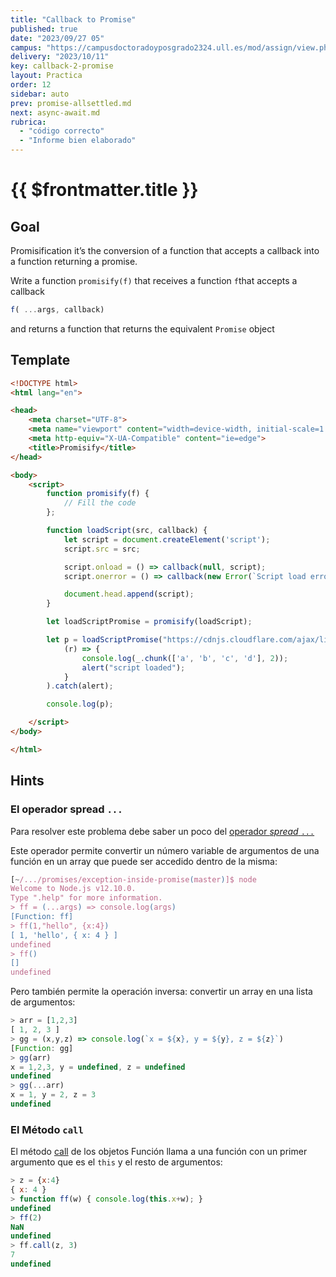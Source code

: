 ```yaml
---
title: "Callback to Promise"
published: true
date: "2023/09/27 05"
campus: "https://campusdoctoradoyposgrado2324.ull.es/mod/assign/view.php?id=4067"
delivery: "2023/10/11"
key: callback-2-promise
layout: Practica
order: 12
sidebar: auto
prev: promise-allsettled.md
next: async-await.md
rubrica:
  - "código correcto"
  - "Informe bien elaborado"
---
```


# {{ $frontmatter.title }}

## Goal

Promisification it’s the conversion of a function that accepts a callback into a function returning a promise.

Write a function `promisify(f)` that receives a function `f`that accepts a callback 

```js
f( ...args, callback)
``` 

and  returns a function that returns the equivalent `Promise` object

## Template

```html
<!DOCTYPE html>
<html lang="en">

<head>
    <meta charset="UTF-8">
    <meta name="viewport" content="width=device-width, initial-scale=1.0">
    <meta http-equiv="X-UA-Compatible" content="ie=edge">
    <title>Promisify</title>
</head>

<body>
    <script>
        function promisify(f) {
            // Fill the code
        };

        function loadScript(src, callback) {
            let script = document.createElement('script');
            script.src = src;

            script.onload = () => callback(null, script);
            script.onerror = () => callback(new Error(`Script load error for ${src}`));

            document.head.append(script);
        }

        let loadScriptPromise = promisify(loadScript);

        let p = loadScriptPromise("https://cdnjs.cloudflare.com/ajax/libs/lodash.js/4.17.11/lodash.js").then(
            (r) => {
                console.log(_.chunk(['a', 'b', 'c', 'd'], 2));
                alert("script loaded");
            }
        ).catch(alert);

        console.log(p);

    </script>
</body>

</html>
```

## Hints

### El operador spread `...`

Para resolver este problema debe saber un poco del [operador *spread* `...`](https://developer.mozilla.org/es/docs/Web/JavaScript/Referencia/Operadores/Spread_operator) 

Este operador permite convertir un número variable de argumentos de una función en  un array que puede ser accedido dentro de la misma:

  ```js
  [~/.../promises/exception-inside-promise(master)]$ node
  Welcome to Node.js v12.10.0.
  Type ".help" for more information.
  > ff = (...args) => console.log(args)
  [Function: ff]
  > ff(1,"hello", {x:4})
  [ 1, 'hello', { x: 4 } ]
  undefined
  > ff()
  []
  undefined
  ```

Pero también permite la operación inversa: convertir un array en una lista de argumentos:

```js
> arr = [1,2,3]
[ 1, 2, 3 ]
> gg = (x,y,z) => console.log(`x = ${x}, y = ${y}, z = ${z}`)
[Function: gg]
> gg(arr)
x = 1,2,3, y = undefined, z = undefined
undefined
> gg(...arr)
x = 1, y = 2, z = 3
undefined
```

### El Método `call`

El método [call](https://developer.mozilla.org/es/docs/Web/JavaScript/Referencia/Objetos_globales/Function/call) de los objetos Función llama a una función con un primer argumento que es el  `this` y el resto de argumentos:

```js
> z = {x:4}
{ x: 4 }
> function ff(w) { console.log(this.x+w); }
undefined
> ff(2)
NaN
undefined
> ff.call(z, 3)
7
undefined
```

<!--
## See

`tema2-async/event-loop/exercises/promises/promisify/`

-->